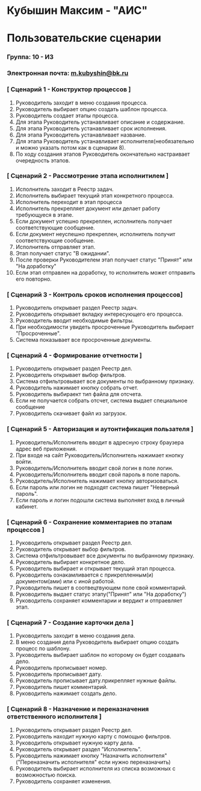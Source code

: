 # Кубышин Максим - "АИС"
# Пользовательские сценарии

### Группа: 10 - И3
### Электронная почта: m.kubyshin@bk.ru
### [ Сценарий 1 - Конструктор процессов ]
1. Руководитель заходит в меню создания процесса.
2. Руководитель выбирает опцию создать шаблон процесса.
3. Руководитель создает этапы процесса.
4. Для этапа Руководитель устанавливает описание и содержание.
5. Для этапа Руководитель устанавливает срок исполнения.
6. Для этапа Руководитель устанавливает название.
7. Для этапа Руководитель устанавливает исполнителя(необязательно и можно указать потом как в сценарии 8).
8. По ходу создания этапов Руководитель окончательно настраивает очередность этапов.


### [ Сценарий 2 - Рассмотрение этапа исполнитилем ]
1. Исполнитель заходит в Реестр задач.
2. Исполнитель выбирает текущий этап конкретного процесса.
3. Исполнитель переходит в этап процесса 
4. Исполнитель прекрепляет документ или делает работу требующуеся в этапе.
5. Если документ успешно прекреплен, исполнитель получает соответствующие сообщение.
6. Если документ неуспешно прекреплен, исполнитель получит соответствующие сообщение.
7. Исполнитель отправляет этап.
8. Этап получает статус "В ожидании".
9. После проверки Руководителем этап получает статус "Принят" или "На доработку"
10. Если этап отправлен на доработку, то исполнитель может отправить его повторно.
    

### [ Сценарий 3 - Контроль сроков исполнения процессов]
1. Руководитель открывает раздел Реестр задач.
2. Руководитель открывает вкладку интересующего его процесса.
3. Руководитель вводит необходимые фильтры. 
4. При необходимости увидеть просроченные Руководитель выбирает "Просроченные".
5. Система показывает все просроченные документы.



### [ Сценарий 4 - Формирование отчетности ]
1. Руководитель открывает раздел Реестр дел.
2. Руководитель открывает выбор фильтров.
3. Система отфильтровывает все документы по выбранному признаку.
4. Руководитель нажимает кнопку собрать отчет.
5. Руководитель выбираект тип файла для отсчета.
6. Если не получается собрать отсчет, система выдает специальное сообщение
7. Руководитель скачивает файл из загрузок.


### [ Сценарий 5 - Авторизация и аутонтификация пользателя ]
1. Руководитель/Исполнитель вводит в адресную строку браузера адрес веб приложения.
2. При входе на сайт Руководитель/Исполнитель нажимает кнопку войти.
3. Руководитель/Исполнитель вводит свой логин в поле логин.
4. Руководитель/Исполнитель вводит свой пароль в поле пароль.
5. Руководитель/Исполнитель нажимает кнопку авторизоваться.
6. Если пароль или логин не подходят система пишет "Неверный пароль".
7. Если пароль и логин подошли система выполняет вход в личный кабинет.

### [ Сценарий 6 - Сохранение комментариев по этапам процессов ]
1. Руководитель открывает раздел Реестр дел.
2. Руководитель открывает выбор фильтров.
3. Система отфильтровывает все документы по выбранному признаку.
4. Руководитель выбирает конкретное дело.
5. Руководитель выбирает и открывает текущий этап процесса.
6. Руководитель ознакамливается с прикрепленным(и) документом(ами) или с иной работой.
7. Руководитель пишет в соотвецтвующем поле свой комментарий.
8. Руководитель выдает статус этапу("Принят" или "На доработку")
9. Руководитель сохраняет комментарии и вердикт и отпраевляет этап.

### [ Сценарий 7 - Создание карточки дела ]
1. Руководитель заходит в меню создания дела.
2. В меню создания дела Руководитель выбирает опцию создать процесс по шаблону.
3. Руководитель выбирает шаблон по которому он будет создавать дело.
4. Руководитель прописывает номер.
5. Руководитель прописывает дату.
6. Руководитель прописывает дату.прикрепляет нужные файлы.
7. Руководитель пишет комментарий.
8. Руководитель нажимает создать дело.


### [ Сценарий 8 - Назначение и переназначения ответственного исполнителя ]
1. Руководитель открывает раздел Реестр дел.
2. Руководитель находит нужную карту с помощью фильтров.
3. Руководитель открывает нужную карту дела.
4. Руководитель открывает раздел "Исполнитель".
5. Руководитель нажимает кнопку "Назначить исполнителя"("Переназначить исполнителя" если нужно переназначить)
6. Руководитель выбирает исполнителя из списка возможных с возможностью поиска.
7. Руководитель сохраняет изменения.





